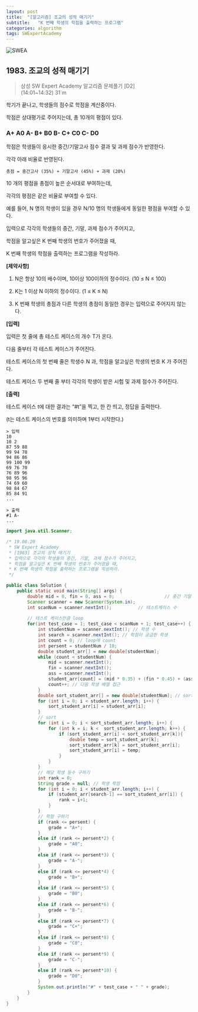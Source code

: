 ```yaml
---
layout: post
title:  "[알고리즘] 조교의 성적 매기기"
subtitle:   "K 번째 학생의 학점을 출력하는 프로그램"
categories: algorithm
tags: SWExpertAcademy
---
```

![SWEA](https://img.shields.io/badge/SWEA-D2-blue?logo=Samsung)

## 1983. 조교의 성적 매기기

> 삼성 SW Expert Academy 알고리즘 문제풀기 [D2]    
> (14:01~14:32) 31`m

학기가 끝나고, 학생들의 점수로 학점을 계산중이다.

학점은 상대평가로 주어지는데, 총 10개의 평점이 있다.

### A+ A0 A- B+ B0 B- C+ C0 C- D0

학점은 학생들이 응시한 중간/기말고사 점수 결과 및 과제 점수가 반영한다.

각각 아래 비율로 반영된다.

```
총점 = 중간고사 (35%) + 기말고사 (45%) + 과제 (20%)
```

10 개의 평점을 총점이 높은 순서대로 부여하는데,

각각의 평점은 같은 비율로 부여할 수 있다.

예를 들어, N 명의 학생이 있을 경우 N/10 명의 학생들에게 동일한 평점을 부여할 수 있다.

입력으로 각각의 학생들의 중간, 기말, 과제 점수가 주어지고,

학점을 알고싶은 K 번째 학생의 번호가 주어졌을 때,

K 번째 학생의 학점을 출력하는 프로그램을 작성하라.


**[제약사항]**

1. N은 항상 10의 배수이며, 10이상 100이하의 정수이다. (10 ≤ N ≤ 100)

2. K는 1 이상 N 이하의 정수이다. (1 ≤ K ≤ N)

3. K 번째 학생의 총점과 다른 학생의 총점이 동일한 경우는 입력으로 주어지지 않는다.


**[입력]**

입력은 첫 줄에 총 테스트 케이스의 개수 T가 온다.

다음 줄부터 각 테스트 케이스가 주어진다.

테스트 케이스의 첫 번째 줄은 학생수 N 과, 학점을 알고싶은 학생의 번호 K 가 주어진다.

테스트 케이스 두 번째 줄 부터 각각의 학생이 받은 시험 및 과제 점수가 주어진다.


**[출력]**

테스트 케이스 t에 대한 결과는 “#t”을 찍고, 한 칸 띄고, 정답을 출력한다.

(t는 테스트 케이스의 번호를 의미하며 1부터 시작한다.)

```
> 입력
10
10 2
87 59 88
99 94 78
94 86 86
99 100 99
69 76 70
76 89 96
98 95 96
74 69 60
98 84 67
85 84 91
...

> 출력
#1 A-
...
```

```java
import java.util.Scanner;

/* 19.08.20
 * SW Expert Academy
 * [1983] 조교의 성적 매기기
 * 입력으로 각각의 학생들의 중간, 기말, 과제 점수가 주어지고,
 * 학점을 알고싶은 K 번째 학생의 번호가 주어졌을 때,
 * K 번째 학생의 학점을 출력하는 프로그램을 작성하라.
 */

public class Solution {
	public static void main(String[] args) {
		double mid = 0, fin = 0, ass = 0;					// 중간 기말 과제
        Scanner scanner = new Scanner(System.in);
        int scanNum = scanner.nextInt();		  // 테스트케이스 수
        
        // 테스트 케이스만큼 loop
        for(int test_case = 1; test_case < scanNum + 1; test_case++) {
        	int studentNum = scanner.nextInt(); // 학생 수
            int search = scanner.nextInt(); // 학점이 궁금한 학생
            int count = 0; // loop에 count
            int persent = studentNum / 10;
            double student_arr[] = new double[studentNum];
            while (count < studentNum) {  
               	mid = scanner.nextInt();
                fin = scanner.nextInt();
                ass = scanner.nextInt();
                student_arr[count] = (mid * 0.35) + (fin * 0.45) + (ass * 0.20);
                count++; // 다음 학생 배열 접근
            }
            double sort_student_arr[] = new double[studentNum]; // sorting할 배열 생성
            for (int i = 0; i < student_arr.length; i++) {
    	        sort_student_arr[i] = student_arr[i];
            }
            // sort
            for (int i = 0; i < sort_student_arr.length; i++) {
                for (int k = i; k <  sort_student_arr.length; k++) {
                    if (sort_student_arr[i] < sort_student_arr[k]){
                        double temp = sort_student_arr[k];
                        sort_student_arr[k] = sort_student_arr[i];
                        sort_student_arr[i] = temp;
                    }
                }
            }
            // 해당 학생 등수 구하기
            int rank = 0;
            String grade = null; // 학생 학점 
            for (int i = 0; i < student_arr.length; i++) {
    	    	if (student_arr[search-1] == sort_student_arr[i]) {
                    rank = i+1;
                }
            }
            // 학점 구하기
            if (rank <= persent) {
                grade = "A+";
            }
            else if (rank <= persent*2) {
                grade = "A0";
            }
            else if (rank <= persent*3) {
                grade = "A-";
            }
            else if (rank <= persent*4) {
                grade = "B+";
            }
            else if (rank <= persent*5) {
                grade = "B0";
            }
            else if (rank <= persent*6) {
                grade = "B-";
            }
            else if (rank <= persent*7) {
                grade = "C+";
            }
            else if (rank <= persent*8) {
                grade = "C0";
            }
            else if (rank <= persent*9) {
                grade = "C-";
            }
            else if (rank <= persent*10) {
                grade = "D0";
            }
            System.out.println("#" + test_case + " " + grade);
        }
	}
}
```
